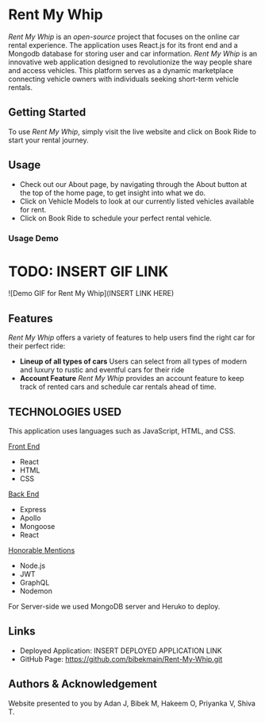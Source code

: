 # Rent My Whip

*Rent My Whip* is an *open-source* project that focuses on the online car rental experience. The application uses React.js for its front end and a Mongodb database for storing user and car information. *Rent My Whip* is an innovative web application designed to revolutionize the way people share and access vehicles. This platform serves as a dynamic marketplace connecting vehicle owners with individuals seeking short-term vehicle rentals.

## Getting Started
To use *Rent My Whip*, simply visit the live website and click on Book Ride to start your rental journey.
 
## Usage
- Check out our About page, by navigating through the About button at the top of the home page, to get insight into what we do.
- Click on Vehicle Models to look at our currently listed vehicles available for rent.
- Click on Book Ride to schedule your perfect rental vehicle.

### Usage Demo
# TODO: INSERT GIF LINK
![Demo GIF for Rent My Whip](INSERT LINK HERE) 

## Features
*Rent My Whip* offers a variety of features to help users find the right car for their perfect ride:

- **Lineup of all types of cars** Users can select from all types of modern and luxury to rustic and eventful cars for their ride
- **Account Feature** *Rent My Whip* provides an account feature to keep track of rented cars and schedule car rentals ahead of time.

## TECHNOLOGIES USED
This application uses languages such as JavaScript, HTML, and CSS.

<ins>Front End<ins>
- React
- HTML
- CSS

<ins>Back End</ins>
- Express
- Apollo
- Mongoose
- React

<ins>Honorable Mentions<ins>
- Node.js
- JWT
- GraphQL
- Nodemon

For Server-side we used MongoDB server and Heruko to deploy. 

## Links
* Deployed Application: INSERT DEPLOYED APPLICATION LINK
* GitHub Page: https://github.com/bibekmain/Rent-My-Whip.git

## Authors & Acknowledgement
Website presented to you by Adan J, Bibek M, Hakeem O, Priyanka V, Shiva T.
